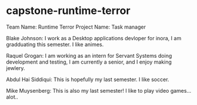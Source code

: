 # capstone-runtime-terror
Team Name: Runtime Terror
Project Name: Task manager

Blake Johnson:
I work as a Desktop applications devloper for inora, I am gradduating this semester. I like animes. 

Raquel Grogan:
I am working as an intern for Servant Systems doing development and testing, I am currently a senior, and I enjoy making jewlery. 

Abdul Hai Siddiqui: This is hopefully my last semester. I like soccer.

Mike Muysenberg: This is also my last semester! I like to play video games... alot..


